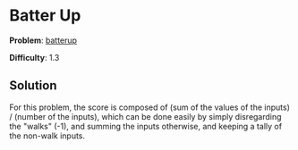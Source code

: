 # Batter Up

**Problem**: [batterup](https://open.kattis.com/problems/batterup)

**Difficulty**: 1.3

## Solution

For this problem, the score is composed of (sum of the values of the inputs) / (number of the inputs), which can be done easily by simply disregarding the "walks" (-1), and summing the inputs otherwise, and keeping a tally of the non-walk inputs.
